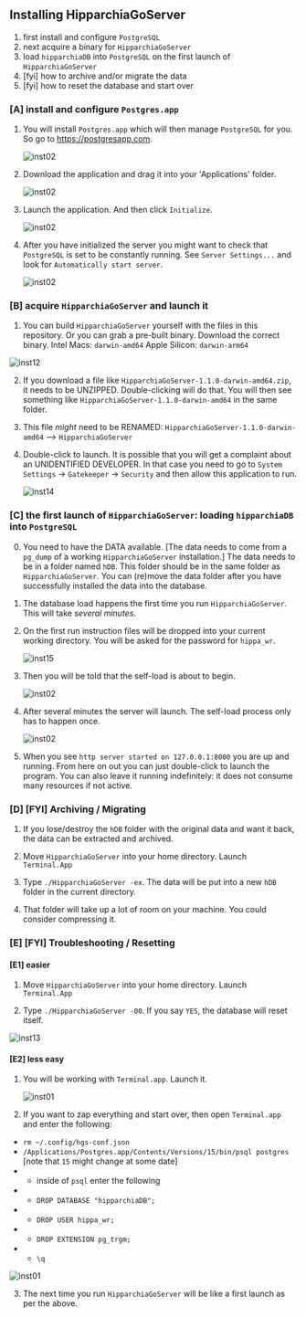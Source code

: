 ## Installing HipparchiaGoServer

1. first install and configure `PostgreSQL`
1. next acquire a binary for `HipparchiaGoServer`
1. load `hipparchiaDB` into `PostgreSQL` on the first launch of `HipparchiaGoServer`
1. [fyi] how to archive and/or migrate the data
1. [fyi] how to reset the database and start over

### [A] install and configure `Postgres.app`

1. You will install `Postgres.app` which will then manage `PostgreSQL` for you. So go to https://postgresapp.com.

   ![inst02](../gitimg/macos_posgresapp/00_getpostgres.png)
   
2. Download the application and drag it into your 'Applications' folder.

    ![inst02](../gitimg/macos_posgresapp/01_getpostgres.png)

3. Launch the application. And then click `Initialize`.

    ![inst02](../gitimg/macos_posgresapp/02_initialize.png)

4. After you have initialized the server you might want to check that `PostgreSQL` is set to be constantly running. See `Server Settings...` and look for `Automatically start server`.

    ![inst02](../gitimg/macos_posgresapp/03_autostart.png)

### [B] acquire `HipparchiaGoServer` and launch it

1. You can build `HipparchiaGoServer` yourself with the files in this repository. Or you can grab a pre-built binary. Download the correct binary. Intel Macs: `darwin-amd64` Apple Silicon: `darwin-arm64`

![inst12](../gitimg/windows/16_getbinary.png)

2. If you download a file like `HipparchiaGoServer-1.1.0-darwin-amd64.zip`, it needs to be UNZIPPED. Double-clicking will do that. You will then see something like `HipparchiaGoServer-1.1.0-darwin-amd64` in the same folder.

3. This file *might* need to be RENAMED: `HipparchiaGoServer-1.1.0-darwin-amd64` --> `HipparchiaGoServer`

4. Double-click to launch. It is possible that you will get a complaint about an UNIDENTIFIED DEVELOPER. In that case you need to go to `System Settings` -> `Gatekeeper` -> `Security` and then allow this application to run.

   ![inst14](../gitimg/macos_homebrew/14_gatekeeper.png)

### [C] the first launch of `HipparchiaGoServer`: loading `hipparchiaDB` into `PostgreSQL`

0. You need to have the DATA available. [The data needs to come from a `pg_dump` of a working `HipparchiaGoServer` installation.]
   The data needs to be in a folder named `hDB`. This folder should be in the same folder as `HipparchiaGoServer`.
   You can (re)move the data folder after you have successfully installed the data into the database.

1. The database load happens the first time you run `HipparchiaGoServer`. This will take *several minutes*.

2. On the first run instruction files will be dropped into your current working directory. You will be asked for the password for `hippa_wr`.

   ![inst15](../gitimg/macos_homebrew/15_firstrun.png)

3. Then you will be told that the self-load is about to begin.

   ![inst02](../gitimg/macos_posgresapp/05_selfload.png)

4. After several minutes the server will launch. The self-load process only has to happen once.


   ![inst02](../gitimg/macos_posgresapp/06_selfload_done.png)

5. When you see `http server started on 127.0.0.1:8000` you are up and running. From here on out you can just double-click
to launch the program. You can also leave it running indefinitely: it does not consume many resources if not active. 

### [D] [FYI] Archiving / Migrating

1. If you lose/destroy the `hDB` folder with the original data and want it back, the data can be extracted and archived.

2. Move `HipparchiaGoServer` into your home directory. Launch `Terminal.App`

3. Type `./HipparchiaGoServer -ex`. The data will be put into a new `hDB` folder in the current directory.

4. That folder will take up a lot of room on your machine. You could consider compressing it.

### [E] [FYI] Troubleshooting / Resetting

#### [E1] easier

1. Move `HipparchiaGoServer` into your home directory. Launch `Terminal.App`

2. Type `./HipparchiaGoServer -00`. If you say `YES`, the database will reset itself.

![inst13](../gitimg/macos_posgresapp/07a_selfreset.png)


#### [E2] less easy

1. You will be working with `Terminal.app`. Launch it.

   ![inst01](../gitimg/macos_homebrew/01_terminal.png)

2. If you want to zap everything and start over, then open `Terminal.app` and enter the following:
- `rm ~/.config/hgs-conf.json`
- `/Applications/Postgres.app/Contents/Versions/15/bin/psql postgres` [note that `15` might change at some date]
- - inside of `psql` enter the following
- - `DROP DATABASE "hipparchiaDB";`
- - `DROP USER hippa_wr;`
- - `DROP EXTENSION pg_trgm;`
- - `\q`

![inst01](../gitimg/macos_posgresapp/07_reset.png)


3. The next time you run `HipparchiaGoServer` will be like a first launch as per the above.
